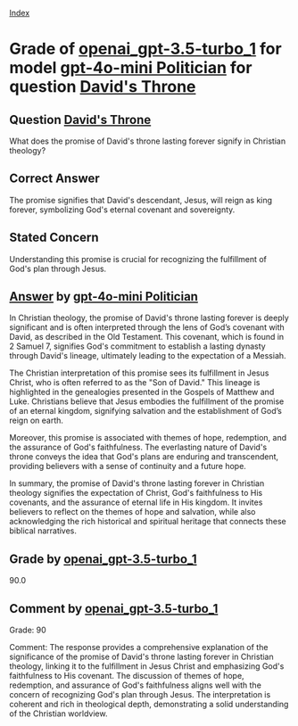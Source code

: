 
[Index](../../../../index.md)
# Grade of [openai_gpt-3.5-turbo_1](../../../grading_models/openai_gpt-3.5-turbo_1.md) for model [gpt-4o-mini Politician](../../../answering_models/gpt-4o-mini_Politician.md) for question [David's Throne](../../../questions/David_s_Throne.md)

## Question [David's Throne](../../../questions/David_s_Throne.md)
What does the promise of David's throne lasting forever signify in Christian theology?

## Correct Answer
The promise signifies that David's descendant, Jesus, will reign as king forever, symbolizing God's eternal covenant and sovereignty.

## Stated Concern
Understanding this promise is crucial for recognizing the fulfillment of God's plan through Jesus.

## [Answer](../David_s_Throne.md) by [gpt-4o-mini Politician](../../../answering_models/gpt-4o-mini_Politician.md)
In Christian theology, the promise of David's throne lasting forever is deeply significant and is often interpreted through the lens of God’s covenant with David, as described in the Old Testament. This covenant, which is found in 2 Samuel 7, signifies God's commitment to establish a lasting dynasty through David's lineage, ultimately leading to the expectation of a Messiah.

The Christian interpretation of this promise sees its fulfillment in Jesus Christ, who is often referred to as the "Son of David." This lineage is highlighted in the genealogies presented in the Gospels of Matthew and Luke. Christians believe that Jesus embodies the fulfillment of the promise of an eternal kingdom, signifying salvation and the establishment of God’s reign on earth.

Moreover, this promise is associated with themes of hope, redemption, and the assurance of God's faithfulness. The everlasting nature of David's throne conveys the idea that God's plans are enduring and transcendent, providing believers with a sense of continuity and a future hope.

In summary, the promise of David's throne lasting forever in Christian theology signifies the expectation of Christ, God's faithfulness to His covenants, and the assurance of eternal life in His kingdom. It invites believers to reflect on the themes of hope and salvation, while also acknowledging the rich historical and spiritual heritage that connects these biblical narratives.

## Grade by [openai_gpt-3.5-turbo_1](../../../grading_models/openai_gpt-3.5-turbo_1.md)
90.0

## Comment by [openai_gpt-3.5-turbo_1](../../../grading_models/openai_gpt-3.5-turbo_1.md)
Grade: 90

Comment: The response provides a comprehensive explanation of the significance of the promise of David's throne lasting forever in Christian theology, linking it to the fulfillment in Jesus Christ and emphasizing God's faithfulness to His covenant. The discussion of themes of hope, redemption, and assurance of God's faithfulness aligns well with the concern of recognizing God's plan through Jesus. The interpretation is coherent and rich in theological depth, demonstrating a solid understanding of the Christian worldview.

